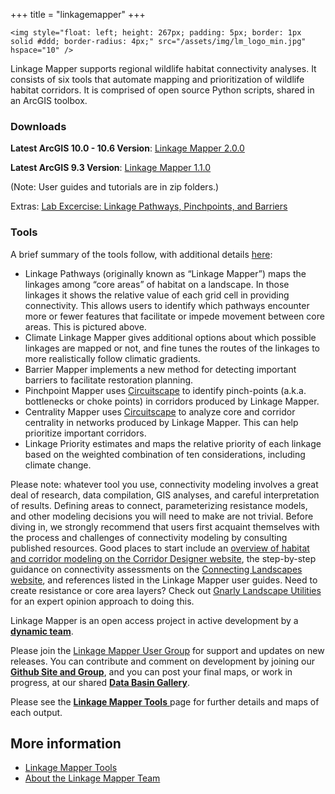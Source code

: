 +++
title = "linkagemapper"
+++

~~~
<img style="float: left; height: 267px; padding: 5px; border: 1px solid #ddd; border-radius: 4px;" src="/assets/img/lm_logo_min.jpg" hspace="10" />
~~~

Linkage Mapper supports regional wildlife habitat connectivity analyses. It consists of six tools that automate mapping and prioritization of wildlife habitat corridors. It is comprised of open source Python scripts, shared in an ArcGIS toolbox.

### Downloads

**Latest ArcGIS 10.0 - 10.6 Version**: [Linkage Mapper 2.0.0](https://github.com/linkagescape/linkage-mapper/files/2204107/Linkage_Mapper_2_0_0.zip)

**Latest ArcGIS 9.3 Version**: [Linkage Mapper 1.1.0](/downloads/LinkageMapper_1_1_0.zip)

(Note: User guides and tutorials are in zip folders.)

Extras: [Lab Excercise: Linkage Pathways, Pinchpoints, and Barriers ](/downloads/LM_Lab_V2.zip)

### Tools

A brief summary of the tools follow, with additional details [here](http://www.circuitscape.org/linkagemapper/linkage-mapper-tools):

* Linkage Pathways (originally known as “Linkage Mapper”) maps the linkages among “core areas” of habitat on a landscape. In those linkages it shows the relative value of each grid cell in providing connectivity. This allows users to identify which pathways encounter more or fewer features that facilitate or impede movement between core areas. This is pictured above.
* Climate Linkage Mapper gives additional options about which possible linkages are mapped or not, and fine tunes the routes of the linkages to more realistically follow climatic gradients.
* Barrier Mapper implements a new method for detecting important barriers to facilitate restoration planning.
* Pinchpoint Mapper uses [Circuitscape](http://www.circuitscape.org/) to identify pinch-points (a.k.a. bottlenecks or choke points) in corridors produced by Linkage Mapper.
* Centrality Mapper uses [Circuitscape](http://www.circuitscape.org/) to analyze core and corridor centrality in networks produced by Linkage Mapper. This can help prioritize important corridors.
* Linkage Priority estimates and maps the relative priority of each linkage based on the weighted combination of ten considerations, including climate change.

Please note: whatever tool you use, connectivity modeling involves a great deal of research, data compilation, GIS analyses, and careful interpretation of results. Defining areas to connect, parameterizing resistance models, and other modeling decisions you will need to make are not trivial. Before diving in, we strongly recommend that users first acquaint themselves with the process and challenges of connectivity modeling by consulting published resources. Good places to start include an [overview of habitat and corridor modeling on the Corridor Designer website](http://corridordesign.org/designing_corridors), the step-by-step guidance on connectivity assessments on the [Connecting Landscapes website](http://www.connectinglandscapes.org/), and references listed in the Linkage Mapper user guides. Need to create resistance or core area layers? Check out [Gnarly Landscape Utilities](http://www.circuitscape.org/gnarly-landscape-utilities) for an expert opinion approach to doing this.

Linkage Mapper is an open access project in active development by a [**dynamic team**](http://www.circuitscape.org/linkagemapper/about-the-team).

Please join the [Linkage Mapper User Group](https://groups.google.com/forum/?utm_source=digest&amp;utm_medium=email/#!forum/linkage-mapper) for support and updates on new releases. You can contribute and comment on development by joining our [**Github Site and Group**](https://github.com/linkagescape/linkage-mapper), and you can post your final maps, or work in progress, at our shared [**Data Basin Gallery**](https://databasin.org/galleries/027492e42545494cae53ca1f61b46c17).

Please see the [**Linkage Mapper Tools** ](https://circuitscape.org/linkagemapper/linkage-mapper-tools/) page for further details and maps of each output.

## More information

* [Linkage Mapper Tools](/linkagemapper/linkage-mapper-tools/)
* [About the Linkage Mapper Team](/linkagemapper/about-the-team/)
